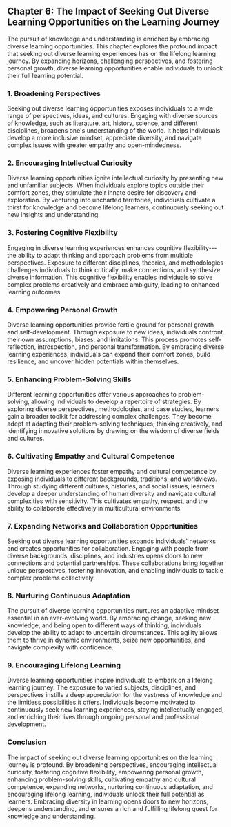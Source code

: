 Chapter 6: The Impact of Seeking Out Diverse Learning Opportunities on the Learning Journey
-------------------------------------------------------------------------------------------

The pursuit of knowledge and understanding is enriched by embracing diverse learning opportunities. This chapter explores the profound impact that seeking out diverse learning experiences has on the lifelong learning journey. By expanding horizons, challenging perspectives, and fostering personal growth, diverse learning opportunities enable individuals to unlock their full learning potential.

### **1. Broadening Perspectives**

Seeking out diverse learning opportunities exposes individuals to a wide range of perspectives, ideas, and cultures. Engaging with diverse sources of knowledge, such as literature, art, history, science, and different disciplines, broadens one's understanding of the world. It helps individuals develop a more inclusive mindset, appreciate diversity, and navigate complex issues with greater empathy and open-mindedness.

### **2. Encouraging Intellectual Curiosity**

Diverse learning opportunities ignite intellectual curiosity by presenting new and unfamiliar subjects. When individuals explore topics outside their comfort zones, they stimulate their innate desire for discovery and exploration. By venturing into uncharted territories, individuals cultivate a thirst for knowledge and become lifelong learners, continuously seeking out new insights and understanding.

### **3. Fostering Cognitive Flexibility**

Engaging in diverse learning experiences enhances cognitive flexibility---the ability to adapt thinking and approach problems from multiple perspectives. Exposure to different disciplines, theories, and methodologies challenges individuals to think critically, make connections, and synthesize diverse information. This cognitive flexibility enables individuals to solve complex problems creatively and embrace ambiguity, leading to enhanced learning outcomes.

### **4. Empowering Personal Growth**

Diverse learning opportunities provide fertile ground for personal growth and self-development. Through exposure to new ideas, individuals confront their own assumptions, biases, and limitations. This process promotes self-reflection, introspection, and personal transformation. By embracing diverse learning experiences, individuals can expand their comfort zones, build resilience, and uncover hidden potentials within themselves.

### **5. Enhancing Problem-Solving Skills**

Different learning opportunities offer various approaches to problem-solving, allowing individuals to develop a repertoire of strategies. By exploring diverse perspectives, methodologies, and case studies, learners gain a broader toolkit for addressing complex challenges. They become adept at adapting their problem-solving techniques, thinking creatively, and identifying innovative solutions by drawing on the wisdom of diverse fields and cultures.

### **6. Cultivating Empathy and Cultural Competence**

Diverse learning experiences foster empathy and cultural competence by exposing individuals to different backgrounds, traditions, and worldviews. Through studying different cultures, histories, and social issues, learners develop a deeper understanding of human diversity and navigate cultural complexities with sensitivity. This cultivates empathy, respect, and the ability to collaborate effectively in multicultural environments.

### **7. Expanding Networks and Collaboration Opportunities**

Seeking out diverse learning opportunities expands individuals' networks and creates opportunities for collaboration. Engaging with people from diverse backgrounds, disciplines, and industries opens doors to new connections and potential partnerships. These collaborations bring together unique perspectives, fostering innovation, and enabling individuals to tackle complex problems collectively.

### **8. Nurturing Continuous Adaptation**

The pursuit of diverse learning opportunities nurtures an adaptive mindset essential in an ever-evolving world. By embracing change, seeking new knowledge, and being open to different ways of thinking, individuals develop the ability to adapt to uncertain circumstances. This agility allows them to thrive in dynamic environments, seize new opportunities, and navigate complexity with confidence.

### **9. Encouraging Lifelong Learning**

Diverse learning opportunities inspire individuals to embark on a lifelong learning journey. The exposure to varied subjects, disciplines, and perspectives instills a deep appreciation for the vastness of knowledge and the limitless possibilities it offers. Individuals become motivated to continuously seek new learning experiences, staying intellectually engaged, and enriching their lives through ongoing personal and professional development.

### **Conclusion**

The impact of seeking out diverse learning opportunities on the learning journey is profound. By broadening perspectives, encouraging intellectual curiosity, fostering cognitive flexibility, empowering personal growth, enhancing problem-solving skills, cultivating empathy and cultural competence, expanding networks, nurturing continuous adaptation, and encouraging lifelong learning, individuals unlock their full potential as learners. Embracing diversity in learning opens doors to new horizons, deepens understanding, and ensures a rich and fulfilling lifelong quest for knowledge and understanding.
